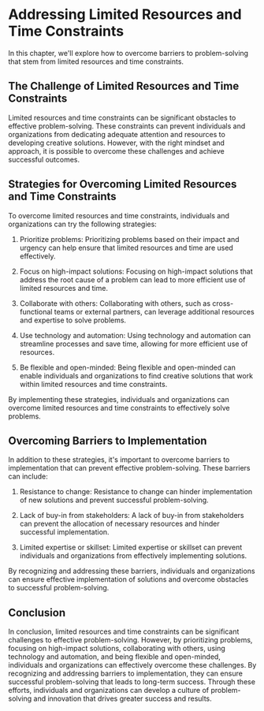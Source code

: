 Addressing Limited Resources and Time Constraints
====================================================================================================

In this chapter, we'll explore how to overcome barriers to problem-solving that stem from limited resources and time constraints.

The Challenge of Limited Resources and Time Constraints
-------------------------------------------------------

Limited resources and time constraints can be significant obstacles to effective problem-solving. These constraints can prevent individuals and organizations from dedicating adequate attention and resources to developing creative solutions. However, with the right mindset and approach, it is possible to overcome these challenges and achieve successful outcomes.

Strategies for Overcoming Limited Resources and Time Constraints
----------------------------------------------------------------

To overcome limited resources and time constraints, individuals and organizations can try the following strategies:

1. Prioritize problems: Prioritizing problems based on their impact and urgency can help ensure that limited resources and time are used effectively.

2. Focus on high-impact solutions: Focusing on high-impact solutions that address the root cause of a problem can lead to more efficient use of limited resources and time.

3. Collaborate with others: Collaborating with others, such as cross-functional teams or external partners, can leverage additional resources and expertise to solve problems.

4. Use technology and automation: Using technology and automation can streamline processes and save time, allowing for more efficient use of resources.

5. Be flexible and open-minded: Being flexible and open-minded can enable individuals and organizations to find creative solutions that work within limited resources and time constraints.

By implementing these strategies, individuals and organizations can overcome limited resources and time constraints to effectively solve problems.

Overcoming Barriers to Implementation
-------------------------------------

In addition to these strategies, it's important to overcome barriers to implementation that can prevent effective problem-solving. These barriers can include:

1. Resistance to change: Resistance to change can hinder implementation of new solutions and prevent successful problem-solving.

2. Lack of buy-in from stakeholders: A lack of buy-in from stakeholders can prevent the allocation of necessary resources and hinder successful implementation.

3. Limited expertise or skillset: Limited expertise or skillset can prevent individuals and organizations from effectively implementing solutions.

By recognizing and addressing these barriers, individuals and organizations can ensure effective implementation of solutions and overcome obstacles to successful problem-solving.

Conclusion
----------

In conclusion, limited resources and time constraints can be significant challenges to effective problem-solving. However, by prioritizing problems, focusing on high-impact solutions, collaborating with others, using technology and automation, and being flexible and open-minded, individuals and organizations can effectively overcome these challenges. By recognizing and addressing barriers to implementation, they can ensure successful problem-solving that leads to long-term success. Through these efforts, individuals and organizations can develop a culture of problem-solving and innovation that drives greater success and results.
